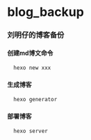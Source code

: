 # blog_backup

### 刘明仔的博客备份

#### 创建md博文命令
``` bash
  hexo new xxx
```

#### 生成博客
``` bash
  hexo generator
```

#### 部署博客
``` bash
  hexo server
```